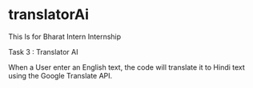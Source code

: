 # translatorAi
This Is for Bharat Intern Internship

Task 3 : Translator AI

When a User enter an English text, the code will translate it to Hindi text using the Google Translate API.
